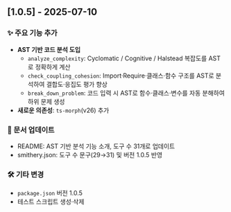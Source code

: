 ## [1.0.5] - 2025-07-10
### ✨ 주요 기능 추가
- **AST 기반 코드 분석 도입**
  - `analyze_complexity`: Cyclomatic / Cognitive / Halstead 복잡도를 AST로 정확하게 계산
  - `check_coupling_cohesion`: Import·Require·클래스·함수 구조를 AST로 분석하여 결합도·응집도 평가 향상
  - `break_down_problem`: 코드 입력 시 AST로 함수·클래스·변수를 자동 분해하여 하위 문제 생성
- **새로운 의존성**: `ts-morph`(v26) 추가

### 📝 문서 업데이트
- README: AST 기반 분석 기능 소개, 도구 수 31개로 업데이트
- smithery.json: 도구 수 문구(29→31) 및 버전 1.0.5 반영

### 🛠️ 기타 변경
- `package.json` 버전 1.0.5
- 테스트 스크립트 생성·삭제